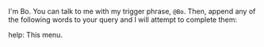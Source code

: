 I'm Bo. You can talk to me with my trigger phrase, `@Bo`.
Then, append any of the following words to your query and I will attempt to complete them:

help: This menu.
